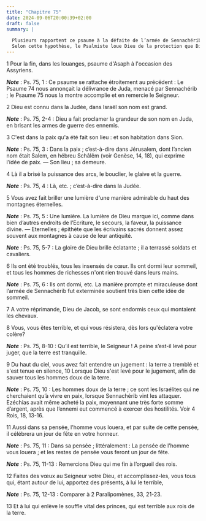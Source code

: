 ```yaml
---
title: "Chapitre 75"
date: 2024-09-06T20:00:39+02:00
draft: false
summary: |
  
  Plusieurs rapportent ce psaume à la défaite de l’armée de Sennachérib par un ange.
  Selon cette hypothèse, le Psalmiste loue Dieu de la protection que Dieu a montrée à son peuple dans cette occasion.
---
```



1 Pour la fin, dans les louanges, psaume d'Asaph à l'occasion des Assyriens.

***Note*** :  Ps. 75, 1 : Ce psaume se rattache étroitement au précédent : Le Psaume 74 nous annonçait la délivrance de Juda, menacé par Sennachérib ; le Psaume 75 nous la montre accomplie et en remercie le Seigneur.


2 Dieu est connu dans la Judée, dans Israël son nom est grand.

***Note*** :  Ps. 75, 2-4 : Dieu a fait proclamer la grandeur de son nom en Juda, en brisant les armes de guerre des ennemis.

3 C'est dans la paix qu'a été fait son lieu : et son habitation dans Sion.

***Note*** :  Ps. 75, 3 : Dans la paix ; c’est-à-dire dans Jérusalem, dont l’ancien nom était Salem, en hébreu Schâlêm (voir Genèse, 14, 18), qui exprime l’idée de paix. ― Son lieu ; sa demeure.

4 Là il a brisé la puissance des arcs, le bouclier, le glaive et la guerre.

***Note*** :  Ps. 75, 4 : Là, etc. ; c’est-à-dire dans la Judée.


5 Vous avez fait briller une lumière d'une manière admirable du haut des montagnes éternelles.

***Note*** :  Ps. 75, 5 : Une lumière. La lumière de Dieu marque ici, comme dans bien d’autres endroits de l’Ecriture, le secours, la faveur, la puissance divine. ― Eternelles ; épithète que les écrivains sacrés donnent assez souvent aux montagnes à cause de leur antiquité.

***Note*** :  Ps. 75, 5-7 : La gloire de Dieu brille éclatante ; il a terrassé soldats et cavaliers.

6 Ils ont été troublés, tous les insensés de cœur. Ils ont dormi leur sommeil, et tous les hommes de richesses n'ont rien trouvé dans leurs mains.

***Note*** :  Ps. 75, 6 : Ils ont dormi, etc. La manière prompte et miraculeuse dont l’armée de Sennachérib fut exterminée soutient très bien cette idée de sommeil.

7 A votre réprimande, Dieu de Jacob, se sont endormis ceux qui montaient les chevaux.


8 Vous, vous êtes terrible, et qui vous résistera, dès lors qu'éclatera votre colère?

***Note*** :  Ps. 75, 8-10 : Qu’il est terrible, le Seigneur ! A peine s’est-il levé pour juger, que la terre est tranquille.

9 Du haut du ciel, vous avez fait entendre un jugement : la terre a tremblé et s'est tenue en silence, 10 Lorsque Dieu s'est levé pour le jugement, afin de sauver tous les hommes doux de la terre.

***Note*** :  Ps. 75, 10 : Les hommes doux de la terre ; ce sont les Israélites qui ne cherchaient qu’à vivre en paix, lorsque Sennachérib vint les attaquer. Ezéchias avait même acheté la paix, moyennant une très forte somme d’argent, après que l’ennemi eut commencé à exercer des hostilités. Voir 4 Rois, 18, 13-16.


11 Aussi dans sa pensée, l'homme vous louera, et par suite de cette pensée, il célébrera un jour de fête en votre honneur.

***Note*** :  Ps. 75, 11 : Dans sa pensée ; littéralement : La pensée de l’homme vous louera ; et les restes de pensée vous feront un jour de fête.

***Note*** :  Ps. 75, 11-13 : Remercions Dieu qui me fin à l’orgueil des rois.

12 Faites des vœux au Seigneur votre Dieu, et accomplissez-les, vous tous qui, étant autour de lui, apportez des présents, à lui le terrible,

***Note*** :  Ps. 75, 12-13 : Comparer à 2 Paralipomènes, 33, 21-23.

13 Et à lui qui enlève le souffle vital des princes, qui est terrible aux rois de la terre.

